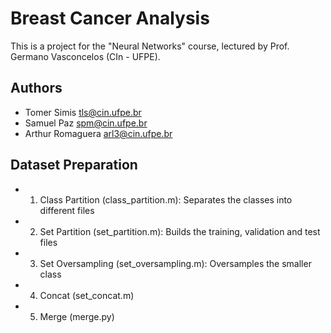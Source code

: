 # Breast Cancer Analysis

This is a project for the "Neural Networks" course, lectured by Prof. Germano Vasconcelos (CIn - UFPE).

## Authors
  - Tomer Simis <tls@cin.ufpe.br>
  - Samuel Paz <spm@cin.ufpe.br>
  - Arthur Romaguera <arl3@cin.ufpe.br>

## Dataset Preparation
  - 1. Class Partition (class_partition.m): Separates the classes into different files
  - 2. Set Partition (set_partition.m): Builds the training, validation and test files
  - 3. Set Oversampling (set_oversampling.m): Oversamples the smaller class
  - 4. Concat (set_concat.m)
  - 5. Merge (merge.py)
